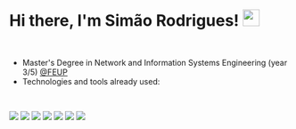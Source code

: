 # Hi there, I'm Simão Rodrigues! <img src="https://raw.githubusercontent.com/MartinHeinz/MartinHeinz/master/wave.gif" width="30px" height="30px" /> 


<br />

- Master's Degree in Network and Information Systems Engineering (year 3/5) [@FEUP](https://sigarra.up.pt/feup/pt/web_page.inicial)
- Technologies and tools already used:

<br /> 
<p>
  
<img src="https://img.shields.io/badge/Tools-Git-informational?style=flat&logo=git&logoColor=white&color=2bbc8a">
<img src="https://img.shields.io/badge/Editor-Clion-informational?style=flat&logo=clion&logoColor=white&color=2bbc8a">
<img src="https://img.shields.io/badge/Code-C++-informational?style=flat&logo=c%2B%2B&logoColor=white&color=2bbc8a">
<img src="https://img.shields.io/badge/Editor-Intellij-informational?style=flat&logo=intellij-idea&logoColor=white&color=2bbc8a">
<img src="https://img.shields.io/badge/Code-Java-informational?style=flat&logo=java&logoColor=white&color=2bbc8a">
<img src="https://img.shields.io/badge/Code-Python-informational?style=flat&logo=python&logoColor=white&color=2bbc8a">
<img src="https://img.shields.io/badge/Code-SQLite-informational?style=flat&logo=sqlite&logoColor=white&color=2bbc8a">
